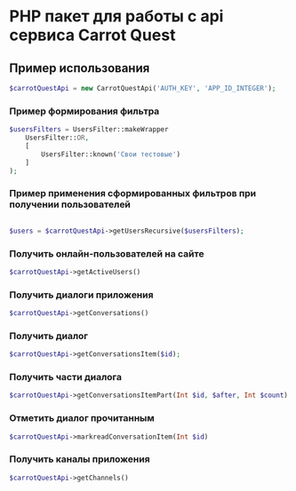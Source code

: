 # PHP пакет для работы с api сервиса Carrot Quest


## Пример использования

```php
$carrotQuestApi = new CarrotQuestApi('AUTH_KEY', 'APP_ID_INTEGER');
```

### Пример формирования фильтра

```php
$usersFilters = UsersFilter::makeWrapper
    UsersFilter::OR,
    [
        UsersFilter::known('Свои тестовые')
    ]
);
```

### Пример применения сформированных фильтров при получении пользователей

```php

$users = $carrotQuestApi->getUsersRecursive($usersFilters);

```

### Получить онлайн-пользователей на сайте
```php
$carrotQuestApi->getActiveUsers()
```

### Получить диалоги приложения
```php
$carrotQuestApi->getConversations()
```

### Получить диалог
```php
$carrotQuestApi->getConversationsItem($id);
```

### Получить части диалога
```php
$carrotQuestApi->getConversationsItemPart(Int $id, $after, Int $count)
```

### Отметить диалог прочитанным
```php
$carrotQuestApi->markreadConversationItem(Int $id)
```

### Получить каналы приложения
```php
$carrotQuestApi->getChannels()
```